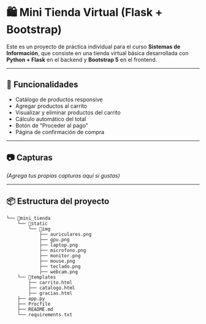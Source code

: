 # 🛍️ Mini Tienda Virtual (Flask + Bootstrap)

Este es un proyecto de práctica individual para el curso **Sistemas de Información**, que consiste en una tienda virtual básica desarrollada con **Python + Flask** en el backend y **Bootstrap 5** en el frontend.

---

## 🚀 Funcionalidades

- Catálogo de productos responsive
- Agregar productos al carrito
- Visualizar y eliminar productos del carrito
- Cálculo automático del total
- Botón de "Proceder al pago"
- Página de confirmación de compra

---

## 📷 Capturas

*(Agrega tus propias capturas aquí si gustas)*

---

## 📦 Estructura del proyecto

```
└── 📁mini_tienda
    └── 📁static
        └── 📁img
            ├── auriculares.png
            ├── gpu.png
            ├── laptop.png
            ├── microfono.png
            ├── monitor.png
            ├── mouse.png
            ├── teclado.png
            ├── webcam.png
    └── 📁templates
        ├── carrito.html
        ├── catalogo.html
        ├── gracias.html
    ├── app.py
    ├── Procfile
    ├── README.md
    └── requirements.txt
```